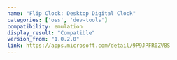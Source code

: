 ```yaml
---
name: "Flip Clock: Desktop Digital Clock"
categories: ['oss', 'dev-tools']
compatibility: emulation
display_result: "Compatible"
version_from: "1.0.2.0"
link: https://apps.microsoft.com/detail/9P9JPFR0ZV8S
---
```


